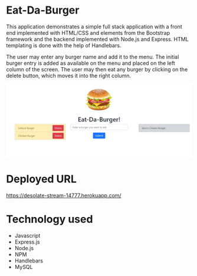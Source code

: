 # Eat-Da-Burger

This application demonstrates a simple full stack application with a front end implemented with HTML/CSS and elements from the Bootstrap framework and the backend implemented with Node.js and Express. HTML templating is done with the help of Handlebars.

The user may enter any burger name and add it to the menu. The initial burger entry is added as available on the menu and placed on the left column of the screen. The user may then eat any burger by clicking on the delete button, which moves it into the right column.

![Eat-Da-Burger](https://github.com/leronj23/Eat-Da-Burger/blob/master/screenshot/Eat-Da-Burger.JPG)

# Deployed URL
https://desolate-stream-14777.herokuapp.com/

# Technology used
* Javascript
* Express.js
* Node.js
* NPM
* Handlebars
* MySQL
